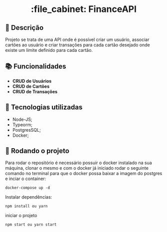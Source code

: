 <h1 align="center">:file_cabinet: FinanceAPI</h1>

## :memo: Descrição

Projeto se trata de uma API onde é possível criar um usuário, associar cartões ao usuário e criar transações para cada cartão desejado
onde existe um limite definido para cada cartão.

## :books: Funcionalidades

- <b>CRUD de Usuários</b>
- <b>CRUD de Cartões</b>
- <b>CRUD de Transações</b>

## :wrench: Tecnologias utilizadas

- Node-JS;
- Typeorm;
- PostgresSQL;
- Docker;

## :rocket: Rodando o projeto

Para rodar o repositório é necessário possuir o docker instalado na sua máquina, clonar o mesmo e com o docker já iniciado
rodar o seguinte comando no terminal para que o docker possa baixar a imagem do postgres e inciar o container:

```
docker-compose up -d
```

Instalar dependências:

```
npm install ou yarn

```

iniciar o projeto

```
npm start ou yarn start

```

